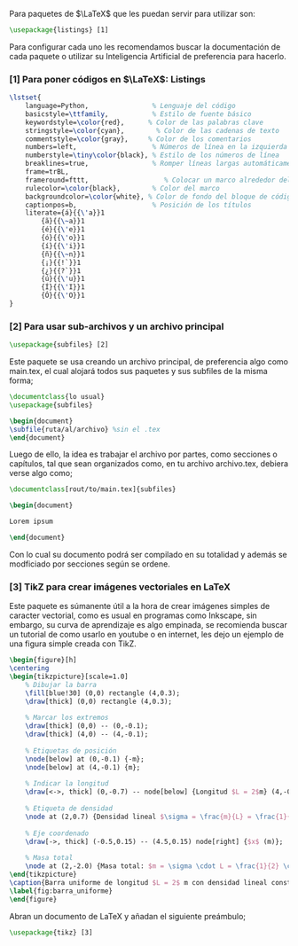 Para paquetes de $\LaTeX$ que les puedan servir para utilizar son: 

```latex
\usepackage{listings} [1]

```
Para configurar cada uno les recomendamos buscar la documentación de cada paquete o utilizar su Inteligencia Artificial de preferencia para hacerlo. 

### [1] Para poner códigos en $\LaTeX$: Listings 

```latex
\lstset{
    language=Python,                % Lenguaje del código
    basicstyle=\ttfamily,           % Estilo de fuente básico
    keywordstyle=\color{red},      % Color de las palabras clave
    stringstyle=\color{cyan},        % Color de las cadenas de texto
    commentstyle=\color{gray},     % Color de los comentarios
    numbers=left,                   % Números de línea en la izquierda
    numberstyle=\tiny\color{black}, % Estilo de los números de línea
    breaklines=true,                % Romper líneas largas automáticamente
    frame=trBL,
    frameround=fttt,                   % Colocar un marco alrededor del código
    rulecolor=\color{black},        % Color del marco
    backgroundcolor=\color{white}, % Color de fondo del bloque de código
    captionpos=b,                   % Posición de los títulos
    literate={á}{{\'a}}1
        {ã}{{\~a}}1
        {é}{{\'e}}1
        {ó}{{\'o}}1
        {í}{{\'i}}1
        {ñ}{{\~n}}1
        {¡}{{!`}}1
        {¿}{{?`}}1
        {ú}{{\'u}}1
        {Í}{{\'I}}1
        {Ó}{{\'O}}1
}
```
### [2] Para usar sub-archivos y un archivo principal

```latex
\usepackage{subfiles} [2]
```
Este paquete se usa creando un archivo principal, de preferencia algo como main.tex, el cual alojará todos sus paquetes y sus subfiles de la misma forma;
```latex
\documentclass{lo usual}
\usepackage{subfiles}

\begin{document}
\subfile{ruta/al/archivo} %sin el .tex
\end{document}
```
Luego de ello, la idea es trabajar el archivo por partes, como secciones o capítulos, tal que sean organizados como, en tu archivo archivo.tex, debiera verse algo como;
```latex
\documentclass[rout/to/main.tex]{subfiles}

\begin{document}

Lorem ipsum

\end{document}
```
Con lo cual su documento podrá ser compilado en su totalidad y además se modficiado por secciones según se ordene.
### [3] TikZ para crear imágenes vectoriales en LaTeX
Este paquete es súmanente útil a la hora de crear imágenes simples de caracter vectorial, como es usual en programas como Inkscape, sin embargo, su curva de aprendizaje es algo empinada, se recomienda buscar un tutorial de como usarlo en youtube o en internet, les dejo un ejemplo de una figura simple creada con TikZ.
```latex
\begin{figure}[h]
\centering
\begin{tikzpicture}[scale=1.0]
    % Dibujar la barra
    \fill[blue!30] (0,0) rectangle (4,0.3);
    \draw[thick] (0,0) rectangle (4,0.3);
    
    % Marcar los extremos
    \draw[thick] (0,0) -- (0,-0.1);
    \draw[thick] (4,0) -- (4,-0.1);
    
    % Etiquetas de posición
    \node[below] at (0,-0.1) {-m};
    \node[below] at (4,-0.1) {m};
    
    % Indicar la longitud
    \draw[<->, thick] (0,-0.7) -- node[below] {Longitud $L = 2$m} (4,-0.7);
    
    % Etiqueta de densidad
    \node at (2,0.7) {Densidad lineal $\sigma = \frac{m}{L} = \frac{1}{2}$ kg/m};
    
    % Eje coordenado
    \draw[->, thick] (-0.5,0.15) -- (4.5,0.15) node[right] {$x$ (m)};
    
    % Masa total
    \node at (2,-2.0) {Masa total: $m = \sigma \cdot L = \frac{1}{2} \cdot 2 = 1$ kg};
\end{tikzpicture}
\caption{Barra uniforme de longitud $L = 2$ m con densidad lineal constante $\sigma = \frac{1}{2}$ kg/m.}
\label{fig:barra_uniforme}
\end{figure}
```
Abran un documento de LaTeX y añadan el siguiente preámbulo;
```latex
\usepackage{tikz} [3]
```
